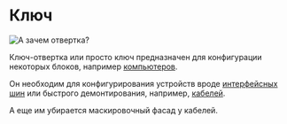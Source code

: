 # Ключ
![А зачем отвертка?](item:oc2:wrench)

Ключ-отвертка или просто ключ предназначен для конфигурации некоторых блоков, например [компьютеров](../block/computer.md).

Он необходим для конфигурирования устройств вроде [интерфейсных шин](../block/bus_interface.md) или быстрого демонтирования, например, [кабелей](../block/bus_cable.md).

А еще им убирается маскировочный фасад у кабелей.
